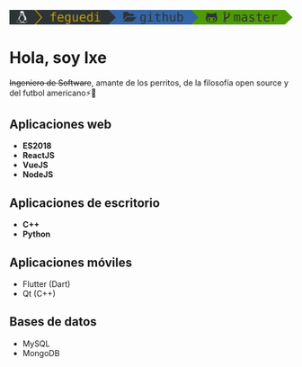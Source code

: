 ![terminal prompt](img/prompt.png)

# Hola, soy Ixe

~~Ingeniero de Software~~, amante de los perritos, de la filosofía open source y del futbol americano⚡🏈

## Aplicaciones web

* **ES2018**
* **ReactJS**
* **VueJS**
* **NodeJS**

## Aplicaciones de escritorio

* **C++**
* **Python**

## Aplicaciones móviles

* Flutter (Dart)
* Qt (C++)

## Bases de datos

* MySQL
* MongoDB
